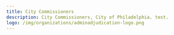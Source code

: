```yaml
---
title: City Commissioners
description: City Commissioners, City of Philadelphia. test.
logo: /img/organizations/adminadjudication-logo.png
---
```

